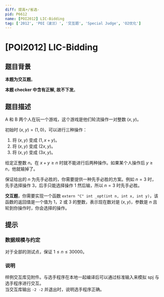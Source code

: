 ```yaml
---
diff: 提高+/省选-
pid: P6612
name: [POI2012] LIC-Bidding
tag: ['2012', 'POI（波兰）', '交互题', 'Special Judge', 'O2优化']
---
```

# [POI2012] LIC-Bidding
## 题目背景

**本题为交互题**。

**本题 checker 中含有正解, 故不下发**。
## 题目描述

A 和 B 两个人在玩一个游戏，这个游戏是他们轮流操作一对整数 $(x,y)$。

初始时 $(x,y)=(1,0)$，可以进行三种操作：

1. 将 $(x,y)$ 变成 $(1,x+y)$。
2. 将 $(x,y)$ 变成 $(2x,y)$。
3. 将 $(x,y)$ 变成 $(3x,y)$。

给定正整数 $n$。在 $x+y\ge n$ 时就不能进行后两种操作。如果某个人操作后 $y\ge n$，他就输掉了。

保证给出的 $n$ 为先手必胜的，你需要提供一种先手必胜的方案。例如 $n = 3$ 时，先手选择操作 3，后手只能选择操作 1 然后输，所以 $n = 3$ 时先手必胜。

**交互题**，你需要实现一个函数 ``extern "C" int _opt(int n, int x, int y)``，该函数的返回值是一个值为 $1$，$2$ 或 $3$ 的整数，表示现在数对是 $(x, y)$，参数是 $n$ 且轮到你操作时，你会选择的操作。
## 提示

### 数据规模与约定

对于全部的测试点，保证 $1 \leq n\leq 30000$。

### 说明

样例交互库见附件。与选手程序在本地一起编译后可以通过标准输入来模拟 spj 与选手程序进行交互。  
当交互库输出 `-2 -2` 并退出时，说明选手程序正确。
